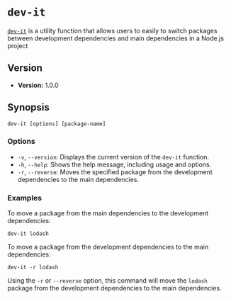 # `dev-it`

[`dev-it`](../../functions/dev-it.fish) is a utility function that allows users to easily to switch packages between development dependencies and main dependencies in a Node.js project

## Version

- **Version:** 1.0.0

## Synopsis

```shell
dev-it [options] [package-name]
```

### Options

- `-v`, `--version`: Displays the current version of the `dev-it` function.
- `-h`, `--help`: Shows the help message, including usage and options.
- `-r`, `--reverse`: Moves the specified package from the development dependencies to the main dependencies.

### Examples

To move a package from the main dependencies to the development dependencies:

```shell
dev-it lodash
```

To move a package from the development dependencies to the main dependencies:

```shell
dev-it -r lodash
```

Using the `-r` or `--reverse` option, this command will move the `lodash` package from the development dependencies to the main dependencies.
